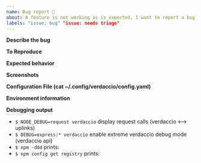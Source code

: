 ```yaml
---
name: Bug report 🐛
about: A feature is not working as is expected, I want to report a bug
labels: "issue: bug" "issue: needs triage"
---
```


**Describe the bug**

<!-- A clear and concise description of what the bug is. -->

**To Reproduce**

<!-- IMPORTANT:
 - How to reproduce the issue
 - Steps to reproduce the issue

Be aware, the lack of reproducible steps the issue might cause your ticket to be closed.
-->

**Expected behavior**

<!-- A clear and concise description of what you expected to happen. -->

**Screenshots**

<!-- If applicable, add screenshots to help explain your problem.  -->

**Configuration File (cat ~/.config/verdaccio/config.yaml)**

<!-- Please be careful do not leak any sensitive information, remove tokens -->

**Environment information**

<!-- Please paste the results of running `verdaccio --info` -->

**Debugging output**

- `$ NODE_DEBUG=request verdaccio` display request calls (verdaccio <--> uplinks)
- `$ DEBUG=express:* verdaccio` enable extreme verdaccio debug mode (verdaccio api)
- `$ npm -ddd` prints:
- `$ npm config get registry` prints:

<!--

IMPORTANT: please do not attach external files, all content should be visible from any device.
-->
